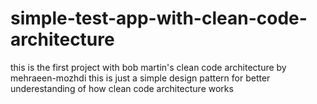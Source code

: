 # simple-test-app-with-clean-code-architecture
this is the first project with bob martin's clean code architecture by mehraeen-mozhdi
this is just a simple design pattern for better underestanding of how clean code architecture works
